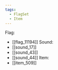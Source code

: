 ```yaml
---
tags:
  - FlagSet
  - Item
---
```

Flag:
- [[flag_11194]]
Sound:
- [[sound_17]]
- [[sound_43]]
- [[sound_44]]
Item:
- [[item_509]]

